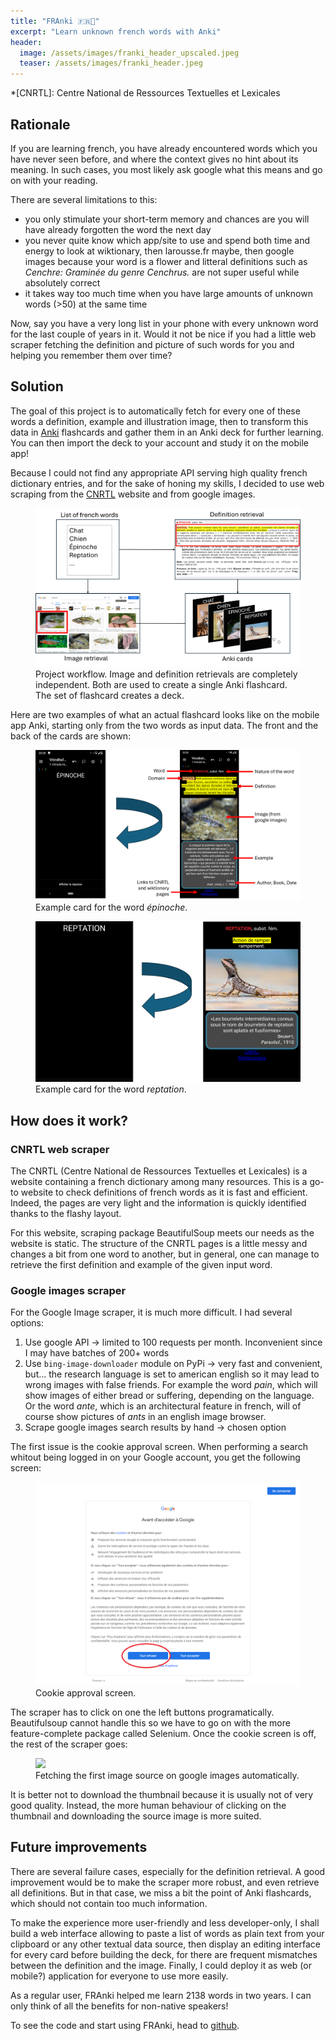```yaml
---
title: "FRAnki 🇫🇷📝"
excerpt: "Learn unknown french words with Anki"
header:
  image: /assets/images/franki_header_upscaled.jpeg
  teaser: /assets/images/franki_header.jpeg
---
```



*[CNRTL]: Centre National de Ressources Textuelles et Lexicales 

## Rationale

If you are learning french, you have already encountered words which you have never seen before, and where the context gives no hint about its meaning. In such cases, you most likely ask google what this means and go on with your reading.

There are several limitations to this:
- you only stimulate your short-term memory and chances are you will have already forgotten the word the next day
- you never quite know which app/site to use and spend both time and energy to look at wiktionary, then larousse.fr maybe, then google images because your word is a flower and litteral definitions such as *Cenchre: Graminée du genre Cenchrus.* are not super useful while absolutely correct
- it takes way too much time when you have large amounts of unknown words (>50) at the same time


Now, say you have a very long list in your phone with every unknown word for the last couple of years in it. Would it not be nice if you had a little web scraper fetching the definition and picture of such words for you and helping you remember them over time?


## Solution

The goal of this project is to automatically fetch for every one of these words a definition, example and illustration image, then to transform this data in [Anki](https://apps.ankiweb.net/) flashcards and gather them in an Anki deck for further learning. You can then import the deck to your account and study it on the mobile app!

Because I could not find any appropriate API serving high quality french dictionary entries, and for the sake of honing my skills, I decided to use web scraping from the [CNRTL](https://www.cnrtl.fr/) website and from google images.


<figure>
	<img src="/assets/images/franki_workflow.png" class="dark-border">
	<figcaption>Project workflow. Image and definition retrievals are completely independent. Both are used to create a single Anki flashcard. The set of flashcard creates a deck.</figcaption>
</figure>

Here are two examples of what an actual flashcard looks like on the mobile app Anki, starting only from the two words as input data. The front and the back of the cards are shown:

<figure>
	<img src="/assets/images/franki_epinoche.png" class="dark-border">
	<figcaption>Example card for the word <i>épinoche</i>.</figcaption>
</figure>

<figure>
	<img src="/assets/images/franki_reptation.png" class="dark-border">
	<figcaption>Example card for the word <i>reptation</i>.</figcaption>
</figure>


## How does it work?


### CNRTL web scraper

The CNRTL (Centre National de Ressources Textuelles et Lexicales) is a website containing a french dictionary among many resources. This is a go-to website to check definitions of french words as it is fast and efficient. Indeed, the pages are very light and the information is quickly identified thanks to the flashy layout.

For this website, scraping package BeautifulSoup meets our needs as the website is static. The structure of the CNRTL pages is a little messy and changes a bit from one word to another, but in general, one can manage to retrieve the first definition and example of the given input word.

### Google images scraper

For the Google Image scraper, it is much more difficult.
I had several options:
1. Use google API -> limited to 100 requests per month. Inconvenient since I may have batches of 200+ words
2. Use `bing-image-downloader` module on PyPi -> very fast and convenient, but... the research language is set to american english so it may lead to wrong images with false friends. For example the word <i>pain</i>, which will show images of either bread or suffering, depending on the language. Or the word <i>ante</i>, which is an architectural feature in french, will of course show pictures of <i>ants</i> in an english image browser.
3. Scrape google images search results by hand -> chosen option

The first issue is the cookie approval screen. When performing a search whitout being logged in on your Google account, you get the following screen:

<figure>
	<img src="/assets/images/franki_gg_cookies.png" class="dark-border">
	<figcaption>Cookie approval screen.</figcaption>
</figure>

The scraper has to click on one the left buttons programatically. Beautifulsoup cannot handle this so we have to go on with the more feature-complete package called Selenium. Once the cookie screen is off, the rest of the scraper goes:

<figure>
	<img src="/assets/images/franki_img_scraper.png" class="dark-border">
	<figcaption>Fetching the first image source on google images automatically.</figcaption>
</figure>

It is better not to download the thumbnail because it is usually not of very good quality. Instead, the more human behaviour of clicking on the thumbnail and downloading the source image is more suited.

## Future improvements

There are several failure cases, especially for the definition retrieval. A good improvement would be to make the scraper more robust, and even retrieve all definitions. But in that case, we miss a bit the point of Anki flashcards, which should not contain too much information.

To make the experience more user-friendly and less developer-only, I shall build a web interface allowing to paste a list of words as plain text from your clipboard or any other textual data source, then display an editing interface for every card before building the deck, for there are frequent mismatches between the definition and the image. Finally, I could deploy it as web (or mobile?) application for everyone to use more easily.

As a regular user, FRAnki helped me learn 2138 words in two years. I can only think of all the benefits for non-native speakers!

To see the code and start using FRAnki, head to <a href="https://github.com/engu-m/Escape-room">github</a>.
